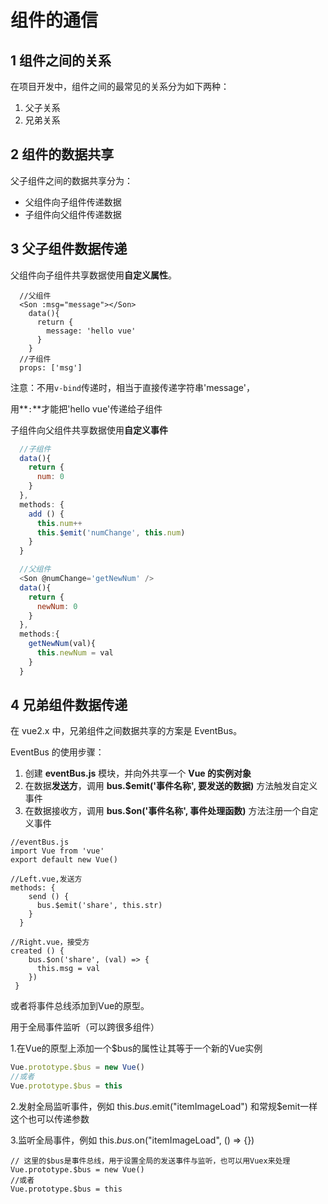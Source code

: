 # 组件的通信

## 1 组件之间的关系

在项目开发中，组件之间的最常见的关系分为如下两种：

1. 父子关系
2. 兄弟关系

## 2 组件的数据共享

父子组件之间的数据共享分为：

- 父组件向子组件传递数据
- 子组件向父组件传递数据

## 3 父子组件数据传递

父组件向子组件共享数据使用**自定义属性**。

```
  //父组件
  <Son :msg="message"></Son>
	data(){
	  return {
	    message: 'hello vue'
	  }
	}
  //子组件
  props: ['msg']
```

注意：不用`v-bind`传递时，相当于直接传递字符串'message'，

用**`:`**才能把'hello vue'传递给子组件

子组件向父组件共享数据使用**自定义事件**

```js
  //子组件
  data(){
    return {
      num: 0
    }
  },
  methods: {
    add () {
      this.num++
      this.$emit('numChange', this.num)
    }
  }

  //父组件
  <Son @numChange='getNewNum' />
  data(){
    return {
      newNum: 0
    }
  },
  methods:{
    getNewNum(val){
      this.newNum = val
    }
  }
```

## 4 兄弟组件数据传递

在 vue2.x 中，兄弟组件之间数据共享的方案是 EventBus。

EventBus 的使用步骤：

1. 创建 **eventBus.js** 模块，并向外共享一个 **Vue 的实例对象**
2. 在数据**发送方**，调用 **bus.$emit('事件名称', 要发送的数据)** 方法触发自定义事件
3. 在数据接收方，调用 **bus.$on('事件名称', 事件处理函数)** 方法注册一个自定义事件

```
//eventBus.js
import Vue from 'vue'
export default new Vue()

//Left.vue,发送方
methods: {
    send () {
      bus.$emit('share', this.str)
    }
  }
  
//Right.vue，接受方
created () {
    bus.$on('share', (val) => {
      this.msg = val
    })
 }
```

或者将事件总线添加到Vue的原型。

 用于全局事件监听（可以跨很多组件）

  1.在Vue的原型上添加一个$bus的属性让其等于一个新的Vue实例  

```js
Vue.prototype.$bus = new Vue()
//或者
Vue.prototype.$bus = this
```

  2.发射全局监听事件，例如 this.$bus.$emit("itemImageLoad") 和常规$emit一样这个也可以传递参数

  3.监听全局事件，例如 this.$bus.$on("itemImageLoad", () => {})

```
// 这里的$bus是事件总线，用于设置全局的发送事件与监听，也可以用Vuex来处理
Vue.prototype.$bus = new Vue()
//或者
Vue.prototype.$bus = this
```

